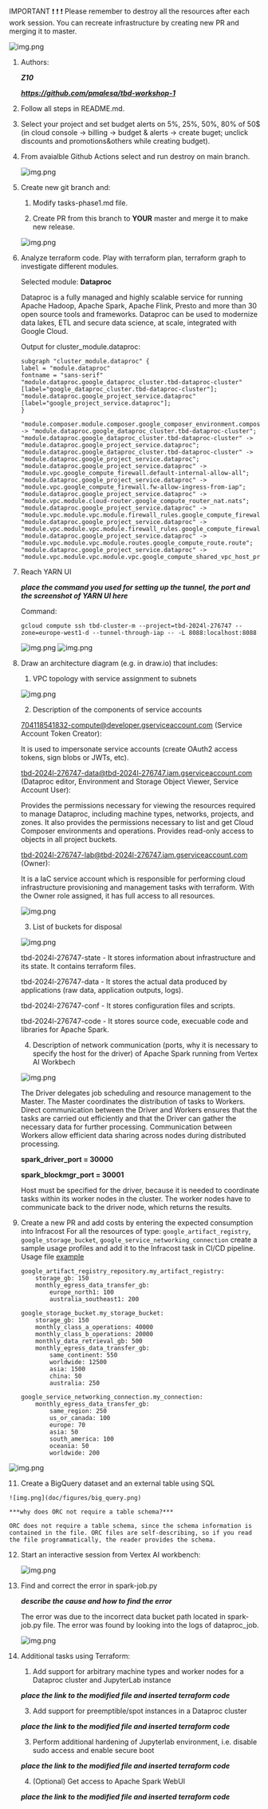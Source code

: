 IMPORTANT ❗ ❗ ❗ Please remember to destroy all the resources after each work session. You can recreate infrastructure by creating new PR and merging it to master.
  
![img.png](doc/figures/destroy.png)

1. Authors:

   ***Z10***

   ***https://github.com/pmalesa/tbd-workshop-1***
   
2. Follow all steps in README.md.

3. Select your project and set budget alerts on 5%, 25%, 50%, 80% of 50$ (in cloud console -> billing -> budget & alerts -> create buget; unclick discounts and promotions&others while creating budget).

5. From avaialble Github Actions select and run destroy on main branch.

    ![img.png](doc/figures/destroy.png)
   
6. Create new git branch and:
    1. Modify tasks-phase1.md file.
    
    2. Create PR from this branch to **YOUR** master and merge it to make new release. 
    
    ![img.png](doc/figures/release_pr.png)

7. Analyze terraform code. Play with terraform plan, terraform graph to investigate different modules.

    Selected module: **Dataproc**

    Dataproc is a fully managed and highly scalable service for running Apache Hadoop, Apache Spark, Apache Flink, Presto and more than 30 open source tools and frameworks. Dataproc can be used to modernize data lakes, ETL and secure data science, at scale, integrated with Google Cloud.

    Output for cluster_module.dataproc:

    ```
    subgraph "cluster_module.dataproc" {
    label = "module.dataproc"
    fontname = "sans-serif"
    "module.dataproc.google_dataproc_cluster.tbd-dataproc-cluster" [label="google_dataproc_cluster.tbd-dataproc-cluster"];
    "module.dataproc.google_project_service.dataproc" [label="google_project_service.dataproc"];
    }

    "module.composer.module.composer.google_composer_environment.composer_env" -> "module.dataproc.google_dataproc_cluster.tbd-dataproc-cluster";
    "module.dataproc.google_dataproc_cluster.tbd-dataproc-cluster" -> "module.dataproc.google_project_service.dataproc";
    "module.dataproc.google_dataproc_cluster.tbd-dataproc-cluster" -> "module.dataproc.google_project_service.dataproc";
    "module.dataproc.google_project_service.dataproc" -> "module.vpc.google_compute_firewall.default-internal-allow-all";
    "module.dataproc.google_project_service.dataproc" -> "module.vpc.google_compute_firewall.fw-allow-ingress-from-iap";
    "module.dataproc.google_project_service.dataproc" -> "module.vpc.module.cloud-router.google_compute_router_nat.nats";
    "module.dataproc.google_project_service.dataproc" -> "module.vpc.module.vpc.module.firewall_rules.google_compute_firewall.rules";
    "module.dataproc.google_project_service.dataproc" -> "module.vpc.module.vpc.module.firewall_rules.google_compute_firewall.rules_ingress_egress";
    "module.dataproc.google_project_service.dataproc" -> "module.vpc.module.vpc.module.routes.google_compute_route.route";
    "module.dataproc.google_project_service.dataproc" -> "module.vpc.module.vpc.module.vpc.google_compute_shared_vpc_host_project.shared_vpc_host";
    ```
   
8. Reach YARN UI
   
   ***place the command you used for setting up the tunnel, the port and the screenshot of YARN UI here***

   Command:
   ```
   gcloud compute ssh tbd-cluster-m --project=tbd-2024l-276747 --zone=europe-west1-d --tunnel-through-iap -- -L 8088:localhost:8088
   ```

   ![img.png](doc/figures/hadoop.png)
   ![img.png](doc/figures/hadoop_running.png)
   
9. Draw an architecture diagram (e.g. in draw.io) that includes:
    1. VPC topology with service assignment to subnets

    ![img.png](doc/figures/vpc_diagram.png)

    2. Description of the components of service accounts

    704118541832-compute@developer.gserviceaccount.com (Service Account Token Creator):

    It is used to impersonate service accounts (create OAuth2 access tokens, sign blobs or JWTs, etc). 

    tbd-2024l-276747-data@tbd-2024l-276747.iam.gserviceaccount.com (Dataproc editor, Environment and Storage Object Viewer, Service Account User):

    Provides the permissions necessary for viewing the resources required to manage Dataproc, including machine types, networks, projects, and zones. It also provides the permissions necessary to list and get Cloud Composer environments and operations. Provides read-only access to objects in all project buckets. 

    tbd-2024l-276747-lab@tbd-2024l-276747.iam.gserviceaccount.com (Owner): 

    It is a IaC service account which is responsible for performing cloud infrastructure provisioning and management tasks with terraform. With the Owner role assigned, it has full access to all resources.


    ![img.png](doc/figures/service_accounts.png)

    3. List of buckets for disposal

    ![img.png](doc/figures/buckets.png)

    tbd-2024l-276747-state - It stores information about infrastructure and its state. It contains terraform files.

    tbd-2024l-276747-data - It stores the actual data produced by applications (raw data, application outputs, logs).

    tbd-2024l-276747-conf - It stores configuration files and scripts.

    tbd-2024l-276747-code - It stores source code, execuable code and libraries for Apache Spark.


    4. Description of network communication (ports, why it is necessary to specify the host for the driver) of Apache Spark running from Vertex AI Workbech

    ![img.png](doc/figures/network_communication.png)

    The Driver delegates job scheduling and resource management to the Master. The Master coordinates the distribution of tasks to Workers. Direct communication between the Driver and Workers ensures that the tasks are carried out efficiently and that the Driver can gather the necessary data for further processing. Communication between Workers allow efficient data sharing across nodes during distributed processing.

    **spark_driver_port = 30000**

    **spark_blockmgr_port = 30001**

    Host must be specified for the driver, because it is needed to coordinate tasks within its worker nodes in the cluster. The worker nodes have to communicate back to the driver node, which returns the results.

10. Create a new PR and add costs by entering the expected consumption into Infracost
For all the resources of type: `google_artifact_registry`, `google_storage_bucket`, `google_service_networking_connection`
create a sample usage profiles and add it to the Infracost task in CI/CD pipeline. Usage file [example](https://github.com/infracost/infracost/blob/master/infracost-usage-example.yml) 

    ```
    google_artifact_registry_repository.my_artifact_registry:
        storage_gb: 150 
        monthly_egress_data_transfer_gb: 
            europe_north1: 100 
            australia_southeast1: 200

    google_storage_bucket.my_storage_bucket:
        storage_gb: 150 
        monthly_class_a_operations: 40000 
        monthly_class_b_operations: 20000 
        monthly_data_retrieval_gb: 500   
        monthly_egress_data_transfer_gb:
            same_continent: 550 
            worldwide: 12500 
            asia: 1500
            china: 50
            australia: 250

    google_service_networking_connection.my_connection:
        monthly_egress_data_transfer_gb:
            same_region: 250
            us_or_canada: 100
            europe: 70   
            asia: 50
            south_america: 100
            oceania: 50 
            worldwide: 200 
    ```
   
   ![img.png](doc/figures/infracost.png)

11.  Create a BigQuery dataset and an external table using SQL
    
    ![img.png](doc/figures/big_query.png)
   
    ***why does ORC not require a table schema?***

    ORC does not require a table schema, since the schema information is contained in the file. ORC files are self-describing, so if you read the file programmatically, the reader provides the schema.

  
12. Start an interactive session from Vertex AI workbench:

    ![img.png](doc/figures/jupyter_1.png)
   
13. Find and correct the error in spark-job.py

    ***describe the cause and how to find the error***

    The error was due to the incorrect data bucket path located in spark-job.py file. The error was found by looking into the logs of dataproc_job.

    ![img.png](doc/figures/error_dag.png)


14. Additional tasks using Terraform:

    1. Add support for arbitrary machine types and worker nodes for a Dataproc cluster and JupyterLab instance

    ***place the link to the modified file and inserted terraform code***
    
    3. Add support for preemptible/spot instances in a Dataproc cluster

    ***place the link to the modified file and inserted terraform code***
    
    3. Perform additional hardening of Jupyterlab environment, i.e. disable sudo access and enable secure boot
    
    ***place the link to the modified file and inserted terraform code***

    4. (Optional) Get access to Apache Spark WebUI

    ***place the link to the modified file and inserted terraform code***


